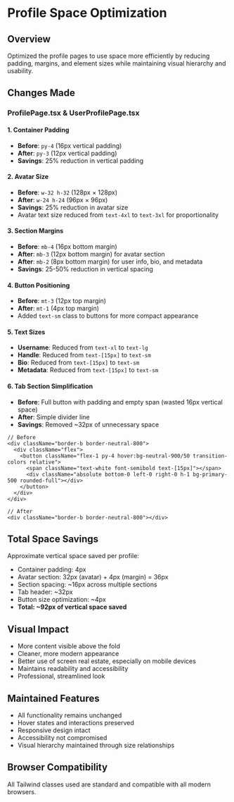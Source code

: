 # Profile Space Optimization

## Overview

Optimized the profile pages to use space more efficiently by reducing padding, margins, and element sizes while maintaining visual hierarchy and usability.

## Changes Made

### ProfilePage.tsx & UserProfilePage.tsx

#### 1. Container Padding

- **Before**: `py-4` (16px vertical padding)
- **After**: `py-3` (12px vertical padding)
- **Savings**: 25% reduction in vertical padding

#### 2. Avatar Size

- **Before**: `w-32 h-32` (128px × 128px)
- **After**: `w-24 h-24` (96px × 96px)
- **Savings**: 25% reduction in avatar size
- Avatar text size reduced from `text-4xl` to `text-3xl` for proportionality

#### 3. Section Margins

- **Before**: `mb-4` (16px bottom margin)
- **After**: `mb-3` (12px bottom margin) for avatar section
- **After**: `mb-2` (8px bottom margin) for user info, bio, and metadata
- **Savings**: 25-50% reduction in vertical spacing

#### 4. Button Positioning

- **Before**: `mt-3` (12px top margin)
- **After**: `mt-1` (4px top margin)
- Added `text-sm` class to buttons for more compact appearance

#### 5. Text Sizes

- **Username**: Reduced from `text-xl` to `text-lg`
- **Handle**: Reduced from `text-[15px]` to `text-sm`
- **Bio**: Reduced from `text-[15px]` to `text-sm`
- **Metadata**: Reduced from `text-[15px]` to `text-sm`

#### 6. Tab Section Simplification

- **Before**: Full button with padding and empty span (wasted 16px vertical space)
- **After**: Simple divider line
- **Savings**: Removed ~32px of unnecessary space

```tsx
// Before
<div className="border-b border-neutral-800">
  <div className="flex">
    <button className="flex-1 py-4 hover:bg-neutral-900/50 transition-colors relative">
      <span className="text-white font-semibold text-[15px]"></span>
      <div className="absolute bottom-0 left-0 right-0 h-1 bg-primary-500 rounded-full"></div>
    </button>
  </div>
</div>

// After
<div className="border-b border-neutral-800"></div>
```

## Total Space Savings

Approximate vertical space saved per profile:

- Container padding: 4px
- Avatar section: 32px (avatar) + 4px (margin) = 36px
- Section spacing: ~16px across multiple sections
- Tab header: ~32px
- Button size optimization: ~4px
- **Total: ~92px of vertical space saved**

## Visual Impact

- More content visible above the fold
- Cleaner, more modern appearance
- Better use of screen real estate, especially on mobile devices
- Maintains readability and accessibility
- Professional, streamlined look

## Maintained Features

- All functionality remains unchanged
- Hover states and interactions preserved
- Responsive design intact
- Accessibility not compromised
- Visual hierarchy maintained through size relationships

## Browser Compatibility

All Tailwind classes used are standard and compatible with all modern browsers.
